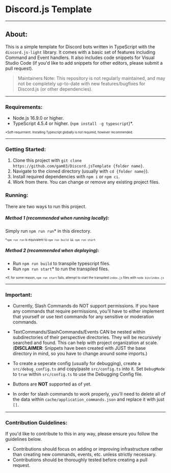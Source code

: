 # Discord.js Template
------------------------------------------------

## About:
This is a simple template for Discord bots written in TypeScript with the `discord.js-light` library. It comes with a basic set of features including Command and Event handlers. It also includes code snippets for Visual Studio Code (if you'd like to add snippets for other editors, please submit a pull request).

> Maintainers Note: This repository is not regularly maintained, and may not be completely up-to-date with new features/bugfixes for Discord.js (or other dependencies).

------------------------------------------------

### Requirements: 
- Node.js 16.9.0 or higher.
- TypeScript 4.5.4 or higher. (`npm install -g typescript`)*. 

<sub><sup>*Soft-requirment. Installing Typescript globally is not required, however recommended.</sup></sub>

------------------------------------------------

### Getting Started:
1. Clone this project with `git clone https://github.com/gam03/Discord.jsTemplate {folder name}`.
2. Navigate to the cloned directory (usually with `cd {folder name}`).
3. Install required dependencies with `npm i` or `npm ci`.
4. Work from there. You can change or remove any existing project files.

### Running:
There are two ways to run this project. 

##### Method 1 (recommended when running locally): 

Simply run `npm run run`* in this directory.

<sub><sup>*`npm run run` is equivalent to `npm run build && npm run start`</sup></sub>

##### Method 2 (recommended when deploying):
- Run `npm run build` to transpile typescript files.
- Run `npm run start`* to run the transpiled files.

<sub><sup>*If, for some reason, `npm run start` fails, attempt to start the transpiled `index.js` files with `node bin/index.js`</sup></sub>

------------------------------------------------

### Important:
- Currently, Slash Commands do NOT support permissions. If you have any commands that require permissions, you'll have to either implement that yourself or use text commands for any sensitive or moderation commands.

- TextCommands/SlashCommands/Events CAN be nested within subdirectories of their perspective directories. They will be recursively searched and found. This can help with project organization at scale. (**DISCLAIMER**: Snippets have been created with JUST the base directory in mind, so you have to change around some imports.)

- To create a seperate config (usually for debugging), create a `src/debug_config.ts` and copy/paste `src/config.ts` into it. Set `DebugMode` to `true` within `src/config.ts` to use the Debugging Config file.

- Buttons are **NOT** supported as of yet.

- In order for slash commands to work properly, you'll need to delete all of the data within `cache/application_commands.json` and replace it with just `[]`.

------------------------------------------------

### Contribution Guidelines:
If you'd like to contribute to this in any way, please ensure you follow the guidelines below.

- Contributions should focus on adding or improving infrastructure rather than creating new commands, events, etc. unless strictly necessary.
- Contributions should be thoroughly tested before creating a pull request.
